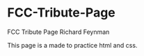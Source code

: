 # FCC-Tribute-Page
FCC Tribute Page Richard Feynman


This page is a made to practice html and css.
